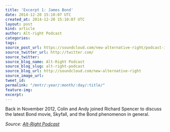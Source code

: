 ```yaml
---
title: 'Excerpt 1: James Bond'
date: 2014-12-20 15:10:07 UTC
created_at: 2014-12-20 15:10:07 UTC
layout: post
kind: article
author: Alt-right Podcast
categories: 
tags: 
source_post_url: https://soundcloud.com/new-alternative-right/podcast-i-james-bond
source_twitter_url: http://twitter.com/
source_twitter: 
source_blog_name: Alt-Right Podcast
source_blog_slug: alt-right-podcast
source_blog_url: http://soundcloud.com/new-alternative-right
source_image_url: 
tweet_id: 
permalink: "/mntr/:year/:month/:day/:title/"
feature-img: 
excerpt: 
---
```

Back in November 2012, Colin and Andy joined Richard Spencer to discuss the latest Bond movie, Skyfall, and the Bond phenomenon in general.<div class="">
    <i>Source: <a href="http://soundcloud.com/new-alternative-right">Alt-Right Podcast</a></i>
</div>

